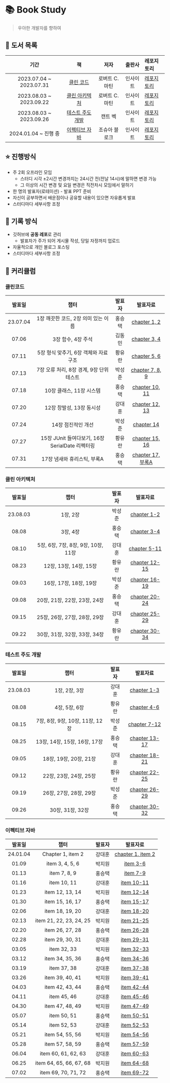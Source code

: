 # 📚 Book Study
> 우아한 개발자를 향하여

## 📖 도서 목록
|          기간           |                                       책                                        |        저자        |   출판사   | 레포지토리                                              |
| :---------------------: | :-----------------------------------------------------------------------------: | :----------------: | :--------: | :------------------------------------------------ |
| 2023.07.04 ~ 2023.07.31 |        [클린 코드](https://product.kyobobook.co.kr/detail/S000001032980)        |   로버트 C. 마틴   |  인사이트  | [레포지토리](https://github.com/KonCC/clean-code/tree/main)                    |
| 2023.08.03 ~ 2023.09.22 |      [클린 아키텍처](https://product.kyobobook.co.kr/detail/S000001033082)      |       로버트 C. 마틴       |  인사이트  | [레포지토리](https://github.com/KonCC/clean-architecture)             |
| 2023.08.03 ~ 2023.09.26 | [테스트 주도 개발](https://product.kyobobook.co.kr/detail/S000001032985) | 캔트 벡 | 인사이트 | [레포지토리](https://github.com/KonCC/test-driven-development)     |
| 2024.01.04 ~ 진행 중 | [이펙티브 자바](https://product.kyobobook.co.kr/detail/S000001033066) |조슈아 블로크 | 인사이트 | [레포지토리](https://github.com/KonCC/effective-java)     |

## ⭐️ 진행방식
- 주 2회 오프라인 모임
  - 스터디 시각 ±2시간 변경까지는 24시간 전(전날 14시)에 말하면 변경 가능
  - 그 이상의 시간 변경 및 요일 변경은 직전차시 모임에서 말하기
- 한 명의 발표자(로테이션) - 발표 PPT 준비
- 자신이 공부하면서 배운점이나 공유할 내용이 있으면 자유롭게 발표
- 스터디마다 세부사항 조정

## 📝 기록 방식
- 깃허브에 **공동 레포**로 관리
  - 발표자가 주가 되어 게시물 작성, 당일 자정까지 업로드
- 자율적으로 개인 블로그 포스팅
- 스터디마다 세부사항 조정

## 📆 커리큘럼
### 클린코드
|          발표일           |                                       챕터                                        |        발표자       |    발표자료  |
| :---------------------: | :-----------------------------------------------------------------------------: | :----------------: | :--------: |
| 23.07.04 |        1장 깨끗한 코드, 2장 의미 있는 이름        |   홍승택   | [chapter 1, 2](https://github.com/KonCC/clean-code/blob/main/%EB%B0%9C%ED%91%9C%EC%9E%90%EB%A3%8C/chapter%201%2C%202.pdf)|
| 07.06 |        3장 함수, 4장 주석        |   김동민   | [chapter 3, 4](https://github.com/KonCC/clean-code/blob/main/%EB%B0%9C%ED%91%9C%EC%9E%90%EB%A3%8C/chapter%203%2C%204.pdf)|
| 07.11 |        5장 형식 맞추기, 6장 객체와 자료 구조        |   황유란   | [chapter 5, 6](https://github.com/KonCC/clean-code/blob/main/%EB%B0%9C%ED%91%9C%EC%9E%90%EB%A3%8C/chapter%205%2C%206.pdf)|
| 07.13 |        7장 오류 처리, 8장 경계, 9장 단위 테스트        |   박성준   | [chapter 7, 8, 9](https://github.com/KonCC/clean-code/blob/main/%EB%B0%9C%ED%91%9C%EC%9E%90%EB%A3%8C/chapter%207%2C%208%2C%209.pdf)|
| 07.18 |        10장 클래스, 11장 시스템        |   홍승택   | [chapter 10, 11](https://github.com/KonCC/clean-code/blob/main/%EB%B0%9C%ED%91%9C%EC%9E%90%EB%A3%8C/chapter%2010%2C%2011.pdf)|
| 07.20 |        12장 창발성, 13장 동시성        |   강대훈   | [chapter 12, 13](https://github.com/KonCC/clean-code/blob/main/%EB%B0%9C%ED%91%9C%EC%9E%90%EB%A3%8C/chapter%2012%2C%2013.pdf)|
| 07.24 |        14장 점진적인 개선        |   박성준   | [chapter 14](https://github.com/KonCC/clean-code/blob/main/%EB%B0%9C%ED%91%9C%EC%9E%90%EB%A3%8C/chapter%2014.pdf)|
| 07.27 |        15장 JUnit 들여다보기, 16장 SerialDate 리펙터링        |   황유란   | [chapter 15, 16](https://github.com/KonCC/clean-code/blob/main/%EB%B0%9C%ED%91%9C%EC%9E%90%EB%A3%8C/chapter%2015%2C%2016.pdf)|
| 07.31 |        17장 냄새와 휴리스틱, 부록A        |   홍승택   | [chapter 17, 부록A](https://github.com/KonCC/clean-code/blob/main/%EB%B0%9C%ED%91%9C%EC%9E%90%EB%A3%8C/chapter%2017%2C%20%EB%B6%80%EB%A1%9DA.pdf)|

### 클린 아키텍처
|          발표일           |                                       챕터                                        |        발표자       |    발표자료  |
| :---------------------: | :-----------------------------------------------------------------------------: | :----------------: | :--------: |
| 23.08.03 |        1장, 2장        |   박성준   | [chapter 1-2]() |
| 08.08 |        3장, 4장        |   홍승택   | [chapter 3-4](https://github.com/KonCC/clean-architecture/blob/main/%EB%B0%9C%ED%91%9C%EC%9E%90%EB%A3%8C/chapter%203%2C%204.pdf) |
| 08.10 |        5장, 6장, 7장, 8장, 9장, 10장, 11장        |   강대훈   | [chapter 5-11](https://github.com/KonCC/clean-architecture/blob/main/%EB%B0%9C%ED%91%9C%EC%9E%90%EB%A3%8C/chapter%205%2C%206%2C%207%2C%208%2C%209%2C%2010%2C%2011.pdf) |
| 08.23 |        12장, 13장, 14장, 15장        |   황유란   | [chapter 12-15]() |
| 09.03 |        16장, 17장, 18장, 19장        |   박성준   | [chapter 16-19]() |
| 09.08 |        20장, 21장, 22장, 23장, 24장        |   홍승택   | [chapter 20-24](https://github.com/KonCC/clean-architecture/blob/main/%EB%B0%9C%ED%91%9C%EC%9E%90%EB%A3%8C/chapter%2020%2C%2021%2C%2022%2C%2023%2C%2024.pdf) |
| 09.15 |        25장, 26장, 27장, 28장, 29장        |   강대훈   | [chapter 25-29](https://github.com/KonCC/clean-architecture/blob/main/%EB%B0%9C%ED%91%9C%EC%9E%90%EB%A3%8C/chapter%2025%2C%2026%2C%2027%2C%2028%2C%2029.pdf) |
| 09.22 |        30장, 31장, 32장, 33장, 34장        |   황유란   | [chapter 30-34](https://github.com/KonCC/clean-architecture/blob/main/%EB%B0%9C%ED%91%9C%EC%9E%90%EB%A3%8C/chapter%2030%2C%2031%2C%2032%2C%2033%2C%2034.pdf) |

### 테스트 주도 개발
|          발표일           |                                       챕터                                        |        발표자       |    발표자료  |
| :---------------------: | :-----------------------------------------------------------------------------: | :----------------: | :--------: |
| 23.08.03 |        1장, 2장, 3장        |   강대훈   | [chapter 1-3](https://github.com/KonCC/test-driven-development/blob/main/%EB%B0%9C%ED%91%9C%EC%9E%90%EB%A3%8C/chapter%201%2C%202%2C%203.pdf) |
| 08.08 |        4장, 5장, 6장        |   황유란   | [chapter 4-6](https://github.com/KonCC/test-driven-development/blob/main/%EB%B0%9C%ED%91%9C%EC%9E%90%EB%A3%8C/chapter%204%2C%205%2C%206.pdf) |
| 08.15 |        7장, 8장, 9장, 10장, 11장, 12장        |   박성준   | [chapter 7-12](https://github.com/KonCC/test-driven-development/blob/main/%EB%B0%9C%ED%91%9C%EC%9E%90%EB%A3%8C/chapter%207%2C%208%2C%209%2C%2010%2C%2011%2C%2012.pdf) |
| 08.25 |        13장, 14장, 15장, 16장, 17장        |   홍승택   | [chapter 13-17](https://github.com/KonCC/test-driven-development/blob/main/%EB%B0%9C%ED%91%9C%EC%9E%90%EB%A3%8C/chapter%2013%2C%2014%2C%2015%2C%2016%2C%2017.pdf) |
| 09.05 |        18장, 19장, 20장, 21장        |   강대훈   | [chapter 18-21](https://github.com/KonCC/test-driven-development/blob/main/%EB%B0%9C%ED%91%9C%EC%9E%90%EB%A3%8C/chapter%2018%2C%2019%2C%2020%2C%2021.pdf) |
| 09.12 |        22장, 23장, 24장, 25장        |   황유란   | [chapter 22-25](https://github.com/KonCC/test-driven-development/blob/main/%EB%B0%9C%ED%91%9C%EC%9E%90%EB%A3%8C/chapter%2022%2C%2023%2C%2024%2C%2025.pdf) |
| 09.19 |        26장, 27장, 28장, 29장        |   박성준   | [chapter 26-29](https://github.com/KonCC/test-driven-development/blob/main/%EB%B0%9C%ED%91%9C%EC%9E%90%EB%A3%8C/chapter%2026%2C%2027%2C%2028%2C%2029.pdf) |
| 09.26 |        30장, 31장, 32장        |   홍승택   | [chapter 30-32](https://github.com/KonCC/test-driven-development/blob/main/%EB%B0%9C%ED%91%9C%EC%9E%90%EB%A3%8C/chapter%2030%2C%2031%2C%2032.pdf) |

### 이펙티브 자바
|          발표일           |                                       챕터                                        |        발표자       |    발표자료  |
| :---------------------: | :-----------------------------------------------------------------------------: | :----------------: | :--------: |
| 24.01.04 |        Chapter 1, item 2        |   강대훈   | [chapter 1, item 2](https://github.com/KonCC/effective-java/blob/main/presentation/chapter1%2Citem2.pdf) |
| 01.09 |        item 3, 4, 5, 6        |   박지원   | [item 3-6](https://github.com/KonCC/effective-java/blob/main/presentation/item3-item6.pdf) |
| 01.13 |        item 7, 8, 9        |   홍승택   | [item 7-9](https://github.com/KonCC/effective-java/blob/main/presentation/item7-item9.pdf) |
| 01.16 |        item 10, 11        |   강대훈   | [item 10-11](https://github.com/KonCC/test-driven-development/blob/main/%EB%B0%9C%ED%91%9C%EC%9E%90%EB%A3%8C/chapter%2013%2C%2014%2C%2015%2C%2016%2C%2017.pdf) |
| 01.23 |        item 12, 13, 14        |   박지원   | [item 12-14](https://github.com/KonCC/effective-java/blob/main/presentation/item12-item14.pdf) |
| 01.30 |        item 15, 16, 17        |   홍승택   | [item 15-17](https://github.com/KonCC/effective-java/blob/main/presentation/item15-item17.pdf) |
| 02.06 |        item 18, 19, 20        |   강대훈   | [item 18-20](https://github.com/KonCC/effective-java/blob/main/presentation/item18-item20.pdf) |
| 02.13 |        item 21, 22, 23, 24, 25        |   박지원   | [item 21-25](https://github.com/KonCC/effective-java/blob/main/presentation/item21-item25.pdf) |
| 02.20 |        item 26, 27, 28        |   홍승택   | [item 26-28](https://github.com/KonCC/effective-java/blob/main/presentation/item26-item28.pdf) |
| 02.28 |        item 29, 30, 31        |   강대훈   | [item 29-31](https://github.com/KonCC/effective-java/blob/main/presentation/item29-item31.pdf) |
| 03.05 |        item 32, 33        |   박지원   | [item 32-33](https://github.com/KonCC/effective-java/blob/main/presentation/item32-item33.pdf) |
| 03.12 |        item 34, 35, 36        |   홍승택   | [item 34-36](https://github.com/KonCC/effective-java/blob/main/presentation/item34-item36.pdf) |
| 03.19 |        item 37, 38        |   강대훈   | [item 37-38](https://github.com/KonCC/effective-java/blob/main/presentation/item37-item38.pdf) |
| 03.26 |        item 39, 40, 41        |   박지원   | [item 39-41](https://github.com/KonCC/effective-java/blob/main/presentation/item39-item41.pdf) |
| 04.03 |        item 42, 43, 44        |   홍승택   | [item 42-44](https://github.com/KonCC/effective-java/blob/main/presentation/item42-item44.pdf) |
| 04.11 |        item 45, 46        |   강대훈   | [item 45-46](https://github.com/KonCC/effective-java/blob/main/presentation/item45-item46.pdf) |
| 04.30 |        item 47, 48, 49        |   박지원   | [item 47-49](https://github.com/KonCC/effective-java/blob/main/presentation/item47-item49.pdf) |
| 05.07 |        item 50, 51        |   홍승택   | [item 50-51](https://github.com/KonCC/effective-java/blob/main/presentation/item50-item51.pdf) |
| 05.14 |        item 52, 53        |   강대훈   | [item 52-53](https://github.com/KonCC/effective-java/blob/main/presentation/item52-item53.pdf) |
| 05.21 |        item 54, 55, 56        |   박지원   | [item 54-56](https://github.com/KonCC/effective-java/blob/main/presentation/item54-item56.pdf) |
| 05.28 |        item 57, 58, 59        |   홍승택   | [item 57-59](https://github.com/KonCC/effective-java/blob/main/presentation/item57-item59.pdf) |
| 06.04 |        item 60, 61, 62, 63        |   강대훈   | [item 60-63](https://github.com/KonCC/effective-java/blob/main/presentation/item60-item63.pdf) |
| 06.25 |        item 64, 65, 66, 67, 68        |   박지원   | [item 64-68](https://github.com/KonCC/effective-java/blob/main/presentation/item64-item68.pdf) |
| 07.02 |        item 69, 70, 71, 72        |   홍승택   | [item 69-72](https://github.com/KonCC/effective-java/blob/main/presentation/item69-item72.pdf) |
